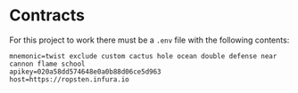 # Contracts
For this project to work there must be a `.env` file with the following contents:
 
```
mnemonic=twist exclude custom cactus hole ocean double defense near cannon flame school
apikey=020a58dd574648e0a0b88d06ce5d963
host=https://ropsten.infura.io
```
